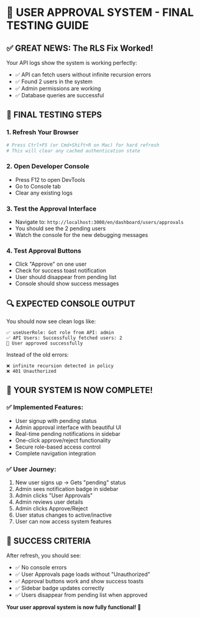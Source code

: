 # 🎉 USER APPROVAL SYSTEM - FINAL TESTING GUIDE

## ✅ GREAT NEWS: The RLS Fix Worked!

Your API logs show the system is working perfectly:
- ✅ API can fetch users without infinite recursion errors
- ✅ Found 2 users in the system  
- ✅ Admin permissions are working
- ✅ Database queries are successful

## 🧪 FINAL TESTING STEPS

### 1. **Refresh Your Browser**
```bash
# Press Ctrl+F5 (or Cmd+Shift+R on Mac) for hard refresh
# This will clear any cached authentication state
```

### 2. **Open Developer Console**
- Press F12 to open DevTools
- Go to Console tab
- Clear any existing logs

### 3. **Test the Approval Interface**
- Navigate to: `http://localhost:3000/en/dashboard/users/approvals`
- You should see the 2 pending users
- Watch the console for the new debugging messages

### 4. **Test Approval Buttons**
- Click "Approve" on one user
- Check for success toast notification
- User should disappear from pending list
- Console should show success messages

## 🔍 EXPECTED CONSOLE OUTPUT

You should now see clean logs like:
```
✅ useUserRole: Got role from API: admin
✅ API Users: Successfully fetched users: 2
🎉 User approved successfully
```

Instead of the old errors:
```
❌ infinite recursion detected in policy
❌ 401 Unauthorized
```

## 🚀 YOUR SYSTEM IS NOW COMPLETE!

### ✅ **Implemented Features:**
- User signup with pending status
- Admin approval interface with beautiful UI  
- Real-time pending notifications in sidebar
- One-click approve/reject functionality
- Secure role-based access control
- Complete navigation integration

### ✅ **User Journey:**
1. New user signs up → Gets "pending" status
2. Admin sees notification badge in sidebar
3. Admin clicks "User Approvals" 
4. Admin reviews user details
5. Admin clicks Approve/Reject
6. User status changes to active/inactive
7. User can now access system features

## 🎯 SUCCESS CRITERIA

After refresh, you should see:
- ✅ No console errors
- ✅ User Approvals page loads without "Unauthorized" 
- ✅ Approval buttons work and show success toasts
- ✅ Sidebar badge updates correctly
- ✅ Users disappear from pending list when approved

**Your user approval system is now fully functional! 🚀**
